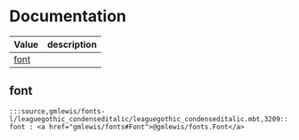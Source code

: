 # Documentation
|Value|description|
|---|---|
|[font](#font)||

## font

```moonbit
:::source,gmlewis/fonts-l/leaguegothic_condenseditalic/leaguegothic_condenseditalic.mbt,3209:::let font : <a href="gmlewis/fonts#Font">@gmlewis/fonts.Font</a>
```

